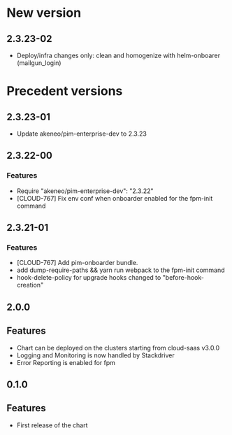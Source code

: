 
# New version

## 2.3.23-02
- Deploy/infra changes only: clean and homogenize with helm-onboarer (mailgun_login)

# Precedent versions

## 2.3.23-01
- Update akeneo/pim-enterprise-dev to 2.3.23

## 2.3.22-00
### Features
- Require "akeneo/pim-enterprise-dev": "2.3.22"
- [CLOUD-767] Fix env conf when onboarder enabled for the fpm-init command 

## 2.3.21-01
### Features
- [CLOUD-767] Add pim-onboarder bundle.
- add dump-require-paths && yarn run webpack to the fpm-init command 
- hook-delete-policy for upgrade hooks changed to "before-hook-creation"

## 2.0.0
## Features
- Chart can be deployed on the clusters starting from cloud-saas v3.0.0
- Logging and Monitoring is now handled by Stackdriver
- Error Reporting is enabled for fpm

## 0.1.0
## Features
- First release of the chart
